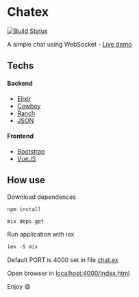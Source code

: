 # Chatex

[![Build Status](https://img.shields.io/travis/sylviot/chatex.svg?style=flat-square
"Build Status")](https://travis-ci.org/sylviot/chatex)

A simple chat using WebSocket - [Live demo](http://chatex-live.herokuapp.com/index.html)

## Techs

#### Backend
* [Elixir](https://github.com/elixir-lang/elixir)
* [Cowboy](https://github.com/ninenines/cowboy)
* [Ranch](https://github.com/ninenines/ranch)
* [JSON](https://github.com/cblage/elixir-json)

#### Frontend
* [Bootstrap](https://github.com/twbs/bootstrap)
* [VueJS](https://github.com/vuejs/vuejs.org)

## How use

Download dependences
```nodejs
npm install
```
```elixir
mix deps.get
```

Run application with iex
```elixir
iex -S mix
```

Default PORT is 4000 set in file [chat.ex](https://github.com/sylviot/chatex/blob/master/lib/chat.ex#L34)

Open browser in [localhost:4000/index.html](http://localhost:4000/index.html)

Enjoy :smile:

